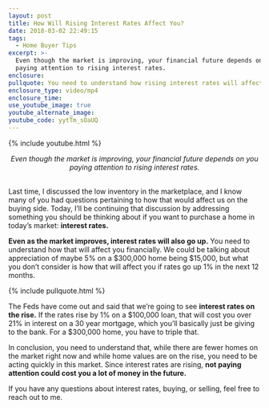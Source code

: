 ```yaml
---
layout: post
title: How Will Rising Interest Rates Affect You?
date: 2018-03-02 22:49:15
tags:
  - Home Buyer Tips
excerpt: >-
  Even though the market is improving, your financial future depends on you
  paying attention to rising interest rates.
enclosure:
pullquote: You need to understand how rising interest rates will affect you financially.
enclosure_type: video/mp4
enclosure_time:
use_youtube_image: true
youtube_alternate_image:
youtube_code: yytTm_sOaUQ
---
```


{% include youtube.html %}

<center><em>Even though the market is improving, your financial future depends on you paying attention to rising interest rates.</em></center>

<center>&nbsp;</center>

Last time, I discussed the low inventory in the marketplace, and I know many of you had questions pertaining to how that would affect us on the buying side. Today, I’ll be continuing that discussion by addressing something you should be thinking about if you want to purchase a home in today’s market: **interest rates.**

**Even as the market improves, interest rates will also go up.** You need to understand how that will affect you financially. We could be talking about appreciation of maybe 5% on a $300,000 home being $15,000, but what you don’t consider is how that will affect you if rates go up 1% in the next 12 months.

{% include pullquote.html %}

The Feds have come out and said that we’re going to see **interest rates on the rise.** If the rates rise by 1% on a $100,000 loan, that will cost you over 21% in interest on a 30 year mortgage, which you’ll basically just be giving to the bank. For a $300,000 home, you have to triple that.

In conclusion, you need to understand that, while there are fewer homes on the market right now and while home values are on the rise, you need to be acting quickly in this market. Since interest rates are rising, **not paying attention could cost you a lot of money in the future.**

If you have any questions about interest rates, buying, or selling, feel free to reach out to me.<br>&nbsp;